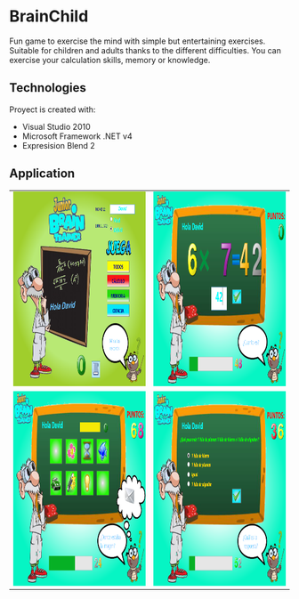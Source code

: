 # BrainChild
Fun game to exercise the mind with simple but entertaining exercises. Suitable for children and adults thanks to the different difficulties. You can exercise your calculation skills, memory or knowledge.

## Technologies
Proyect is created with:
* Visual Studio 2010
* Microsoft Framework .NET v4
* Expresision Blend 2

## Application

<table>
  <tr>
    <td><img src="./images-readme/Captura1.PNG" width=600 height=350></td>
    <td><img src="./images-readme/Captura2.PNG" width=600 height=350></td>
  </tr>
  <tr>
    <td><img src="./images-readme/Captura3.PNG" width=600 height=350></td>
    <td><img src="./images-readme/Captura4.PNG" width=600 height=350></td>
  </tr>
 </table>
